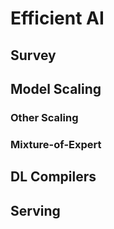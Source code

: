 # Efficient AI
## Survey
## Model Scaling
### Other Scaling
### Mixture-of-Expert
## DL Compilers
## Serving